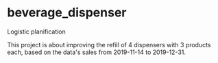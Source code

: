 # beverage_dispenser
Logistic planification 

This project is about improving the refill of 4 dispensers with 3 products each, based on the data's sales from 2019-11-14 to 2019-12-31. 
